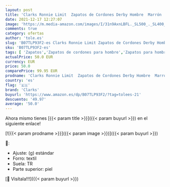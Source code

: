 ```yaml
---
layout: post
title: 'Clarks Ronnie Limit  Zapatos de Cordones Derby Hombre  Marrón  Dark Tan Lea Dark Tan Lea   42 EU'
date: 2021-12-17 12:27:07
image: 'https://m.media-amazon.com/images/I/31n9AxnLBFL._SL500_._SL400_.jpg'
comments: true
category: ofertas
author: 'tole.es'
slug: 'B07TLP93F2-es Clarks Ronnie Limit Zapatos de Cordones Derby Hombre...'
sku: 'B07TLP93F2-es'
tags: [ 'Zapatos','Zapatos de cordones para hombre','Zapatos para hombre','Zapatos y complementos','clarks','zapatos', ]
actualPrice: 50.0 EUR
currency: EUR
price: 50.0
comparePrice: 99.95 EUR
prodname: 'Clarks Ronnie Limit  Zapatos de Cordones Derby Hombre  Marrón  Dark Tan Lea Dark Tan Lea   42 EU'
country: 'es'
flag: '🇪🇸'
brand: 'Clarks'
buyurl: 'https://www.amazon.es/dp/B07TLP93F2/?tag=tolees-21'
descuento: '49.97'
average: '50.0'
---
```


Ahora mismo tienes [{{< param title >}}]({{< param buyurl >}}) en el siguiente enlace!

[![{{< param prodname >}}]({{< param image >}})]({{< param buyurl >}})

🔎:

- Ajuste: (g) estándar
- Forro: textil
- Suela: TR
- Parte superior: piel

[🛒 Visítala!!!]({{< param buyurl >}})
